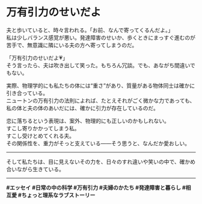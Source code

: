 # 万有引力のせいだよ

夫と歩いていると、時々言われる。「お前、なんで寄ってくるんだよ。」  
私は少しバランス感覚が悪い。発達障害のせいか、歩くときにまっすぐ進むのが苦手で、無意識に隣にいる夫の方へ寄ってしまうのだ。  

「万有引力のせいだよ💗」  
そう言ったら、夫は吹き出して笑った。もちろん冗談。でも、あながち間違いでもない。  

実際、物理学的にも私たちの体には“重さ”があり、質量がある物体同士は確かに引き合っている。  
ニュートンの万有引力の法則によれば、たとえそれがごく微かな力であっても、私の体と夫の体のあいだには、確かに引力が存在しているのだ。  

恋に落ちるという表現は、案外、物理的にも正しいのかもしれない。  
すこし寄りかかってしまう私。  
すこし受けとめてくれる夫。  
その関係性を、重力がそっと支えている――そう思うと、なんだか愛おしい。

---

そして私たちは、目に見えないその力を、日々のすれ違いや笑いの中で、確かめ合いながら生きている。

---

**#エッセイ #日常の中の科学 #万有引力 #夫婦のかたち #発達障害と暮らし #相互愛 #ちょっと理系なラブストーリー**
